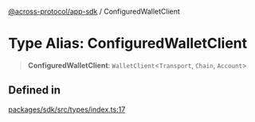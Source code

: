 [@across-protocol/app-sdk](../README.md) / ConfiguredWalletClient

# Type Alias: ConfiguredWalletClient

> **ConfiguredWalletClient**: `WalletClient`\<`Transport`, `Chain`, `Account`\>

## Defined in

[packages/sdk/src/types/index.ts:17](https://github.com/across-protocol/toolkit/blob/fa61c35c7597804e093096de254dbc326f096003/packages/sdk/src/types/index.ts#L17)
